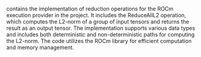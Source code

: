 contains the implementation of reduction operations for the ROCm execution provider in the project. It includes the ReduceAllL2 operation, which computes the L2-norm of a group of input tensors and returns the result as an output tensor. The implementation supports various data types and includes both deterministic and non-deterministic paths for computing the L2-norm. The code utilizes the ROCm library for efficient computation and memory management.